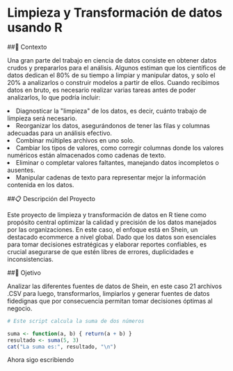 # Limpieza y Transformación de datos usando R

##📝 Contexto

Una gran parte del trabajo en ciencia de datos consiste en obtener datos crudos y prepararlos para el análisis. Algunos estiman que los científicos de datos dedican el 80% de su tiempo a limpiar y manipular datos, y solo el 20% a analizarlos o construir modelos a partir de ellos. Cuando recibimos datos en bruto, es necesario realizar varias tareas antes de poder analizarlos, lo que podría incluir:

<li> Diagnosticar la "limpieza" de los datos, es decir, cuánto trabajo de limpieza será necesario.
<li> Reorganizar los datos, asegurándonos de tener las filas y columnas adecuadas para un análisis efectivo.
<li> Combinar múltiples archivos en uno solo.
<li> Cambiar los tipos de valores, como corregir columnas donde los valores numéricos están almacenados como cadenas de texto.
<li> Eliminar o completar valores faltantes, manejando datos incompletos o ausentes.
<li> Manipular cadenas de texto para representar mejor la información contenida en los datos.

##📋 Descripción del Proyecto 

Este proyecto de limpieza y transformación de datos en R tiene como propósito central optimizar la calidad y precisión de los datos manejados por las organizaciones. En este caso, el enfoque está en Shein, un destacado ecommerce a nivel global. Dado que los datos son esenciales para tomar decisiones estratégicas y elaborar reportes confiables, es crucial asegurarse de que estén libres de errores, duplicidades e inconsistencias.

##🎯 Ojetivo 

Analizar las diferentes fuentes de datos de Shein, en este caso 21 archivos .CSV para luego, transformarlos, limpiarlos y generar fuentes de datos fidedignas que por consecuencia permitan tomar decisiones óptimas al negocio.

```r
# Este script calcula la suma de dos números

suma <- function(a, b) { return(a + b) }
resultado <- suma(5, 3)
cat("La suma es:", resultado, "\n")

```

Ahora sigo escribiendo
